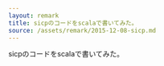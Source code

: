 ```yaml
---
layout: remark
title: sicpのコードをscalaで書いてみた。
source: /assets/remark/2015-12-08-sicp.md
---
```


sicpのコードをscalaで書いてみた。
